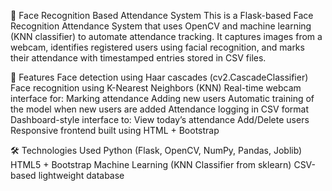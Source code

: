 📸 Face Recognition Based Attendance System
This is a Flask-based Face Recognition Attendance System that uses OpenCV and machine learning (KNN classifier) to automate attendance tracking. It captures images from a webcam, identifies registered users using facial recognition, and marks their attendance with timestamped entries stored in CSV files.

🚀 Features
Face detection using Haar cascades (cv2.CascadeClassifier)        
Face recognition using K-Nearest Neighbors (KNN)
Real-time webcam interface for:
  Marking attendance
  Adding new users
Automatic training of the model when new users are added
Attendance logging in CSV format
Dashboard-style interface to:
  View today’s attendance
  Add/Delete users
Responsive frontend built using HTML + Bootstrap

🛠️ Technologies Used
Python (Flask, OpenCV, NumPy, Pandas, Joblib)
HTML5 + Bootstrap
Machine Learning (KNN Classifier from sklearn)
CSV-based lightweight database
